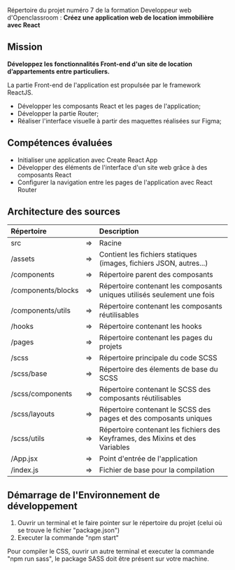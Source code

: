 Répertoire du projet numéro 7 de la formation Developpeur web d'Openclassroom : **Créez une application web de location immobilière avec React**

## Mission

**Développez les fonctionnalités Front-end d'un site de location d’appartements entre particuliers.**

La partie Front-end de l'application est propulsée par le framework ReactJS.
- Développer les composants React et les pages de l'application;
- Développer la partie Router;
- Réaliser l'interface visuelle à partir des maquettes réalisées sur Figma;

## Compétences évaluées

- Initialiser une application avec Create React App
- Développer des éléments de l'interface d'un site web grâce à des composants React
- Configurer la navigation entre les pages de l'application avec React Router

## Architecture des sources

| Répertoire           | | Description |
| :---                 |:----:  | :---|
| src                  | => | Racine |
| /assets              | => | Contient les fichiers statiques (images, fichiers JSON, autres...)|
| /components          | => | Répertoire parent des composants |
| /components/blocks   | => | Répertoire contenant les composants uniques utilisés seulement une fois |
| /components/utils    | => | Répertoire contenant les composants réutilisables |
| /hooks               | => | Répertoire contenant les hooks |
| /pages               | => | Répertoire contenant les pages du projets |
| /scss                | => | Répertoire principale du code SCSS |
| /scss/base           | => | Répertoire des élements de base du SCSS |
| /scss/components     | => | Répertoire contenant le SCSS des composants réutilisables |
| /scss/layouts  | => | Répertoire contenant le SCSS des pages et des composants uniques |
| /scss/utils  | => | Répertoire contenant les fichiers des Keyframes, des Mixins et des Variables |
| /App.jsx  | => | Point d'entrée de l'application |
| /index.js | => | Fichier de base pour la compilation |

## Démarrage de l'Environnement de développement
1. Ouvrir un terminal et le faire pointer sur le répertoire du projet (celui où se trouve le fichier "package.json")
2. Executer la commande "npm start"

Pour compiler le CSS, ouvrir un autre terminal et executer la commande "npm run sass", le package SASS doit être présent sur votre machine.